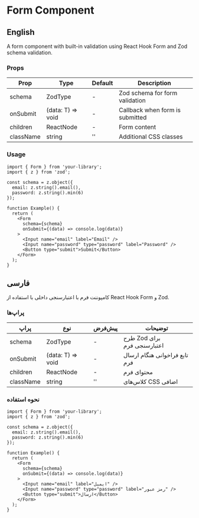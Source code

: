 # Form Component

## English

A form component with built-in validation using React Hook Form and Zod schema validation.

### Props

| Prop | Type | Default | Description |
|------|------|---------|-------------|
| schema | ZodType | - | Zod schema for form validation |
| onSubmit | (data: T) => void | - | Callback when form is submitted |
| children | ReactNode | - | Form content |
| className | string | '' | Additional CSS classes |

### Usage

```tsx
import { Form } from 'your-library';
import { z } from 'zod';

const schema = z.object({
  email: z.string().email(),
  password: z.string().min(6)
});

function Example() {
  return (
    <Form
      schema={schema}
      onSubmit={(data) => console.log(data)}
    >
      <Input name="email" label="Email" />
      <Input name="password" type="password" label="Password" />
      <Button type="submit">Submit</Button>
    </Form>
  );
}
```

## فارسی

کامپوننت فرم با اعتبارسنجی داخلی با استفاده از React Hook Form و Zod.

### پراپ‌ها

| پراپ | نوع | پیش‌فرض | توضیحات |
|------|------|---------|----------|
| schema | ZodType | - | طرح Zod برای اعتبارسنجی فرم |
| onSubmit | (data: T) => void | - | تابع فراخوانی هنگام ارسال فرم |
| children | ReactNode | - | محتوای فرم |
| className | string | '' | کلاس‌های CSS اضافی |

### نحوه استفاده

```tsx
import { Form } from 'your-library';
import { z } from 'zod';

const schema = z.object({
  email: z.string().email(),
  password: z.string().min(6)
});

function Example() {
  return (
    <Form
      schema={schema}
      onSubmit={(data) => console.log(data)}
    >
      <Input name="email" label="ایمیل" />
      <Input name="password" type="password" label="رمز عبور" />
      <Button type="submit">ارسال</Button>
    </Form>
  );
}
```